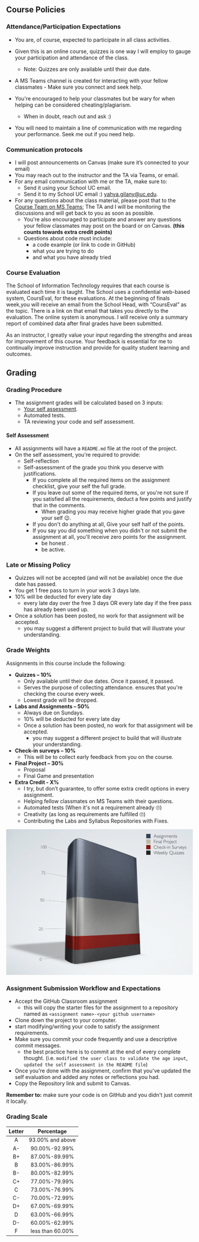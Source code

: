 ## Course Policies

### Attendance/Participation Expectations
* You are, of course, expected to participate in all class activities.
* Given this is an online course, quizzes is one way I will employ to gauge your participation and attendance of the class.
  * Note: Quizzes are only available until their due date.

* A MS Teams channel is created for interacting with your fellow classmates - Make sure you connect and seek help.
* You're encouraged to help your classmates but be wary for when helping can be considered cheating/plagiarism.
  * When in doubt, reach out and ask :)
* You will need to maintain a line of communication with me regarding your performance. Seek me out if you need help.

### Communication protocols
* I will post announcements on Canvas (make sure it’s connected to your email)
* You may reach out to the instructor and the TA via Teams, or email.
* For any email communication with me or the TA, make sure to:
  * Send it using your School UC email.
  * Send it to my School UC email :) [yahya.gilany@uc.edu](mailto:yahya.gilany@uc.edu).
* For any questions about the class material, please post that to the [Course Team on MS Teams](https://teams.microsoft.com/l/channel/19%3a98d23bf924e243a2ae16a2f3aa568e2c%40thread.tacv2/General?groupId=48b253ef-0e42-4482-a4b6-e71f6892b4ce&tenantId=f5222e6c-5fc6-48eb-8f03-73db18203b63); The TA and I will be monitoring the discussions and will get back to you as soon as possible.
  * You're also encouraged to participate and answer any questions your fellow classmates may post on the board or on Canvas. **(this counts towards extra credit points)**
  * Questions about code must include:
      * a code example (or link to code in GitHub)
      * what you are trying to do
      * and what you have already tried

### Course Evaluation
The School of Information Technology requires that each course is evaluated each time it is taught.  The School uses a confidential web-based system, CoursEval, for these evaluations.  At the beginning of finals week,you will receive an email from the School Head, with “CoursEval” as the topic.  There is a link on that email that takes you directly to the evaluation.  The online system is anonymous.  I will receive only a summary report of combined data after final grades have been submitted.

As an instructor, I greatly value your input regarding the strengths and areas for improvement of this course.  Your feedback is essential for me to continually improve instruction and provide for quality student learning and outcomes.

## Grading
### Grading Procedure
* The assignment grades will be calculated based on 3 inputs:
  * [Your self assessment](#self-assessment).
  * Automated tests.
  * TA reviewing your code and self assessment.

#### Self Assessment
* All assignments will have a `README.md` file at the root of the project.
* On the self assessment, you're required to provide:
  * Self-reflection
  * Self-assessment of the grade you think you deserve with justifications.
    * If you complete all the required items on the assignment checklist, give your self the full grade.
    * If you leave out some of the required items, or you're not sure if you satisfied all the requirements, deduct a few points and justify that in the comments.
      * When grading you may receive higher grade that you gave your self 😉.
    * If you don't do anything at all, Give your self half of the points.
    * If you say you did something when you didn't or not submit the assignment at all, you'll receive zero points for the assignment.
      * be honest .
      * be active.

### Late or Missing Policy
* Quizzes will not be accepted (and will not be available) once the due date has passed.
* You get 1 free pass to turn in your work 3 days late.
* 10% will be deducted for every late day
  * every late day over the free 3 days OR every late day if the free pass has already been used up.
* Once a solution has been posted, no work for that assignment will be accepted.
  * you may suggest a different project to build that will illustrate your understanding.

### Grade Weights
Assignments in this course include the following:
* **Quizzes – 10%**
    * Only available until their due dates. Once it passed, it passed.
    * Serves the purpose of collecting attendance. ensures that you're checking the course every week.
    * Lowest grade will be dropped.
* **Labs and Assignments – 50%**
    * Always due on Sundays.
    * 10% will be deducted for every late day
    * Once a solution has been posted, no work for that assignment will be accepted.
        * you may suggest a different project to build that will illustrate your understanding.
* **Check-in surveys – 10%**
    * This will be to collect early feedback from you on the course.
* **Final Project – 30%**
  * Proposal 
  * Final Game and presentation
* **Extra Credit - X%**
    * I try, but don’t guarantee, to offer some extra credit options in every assignment.
    * Helping fellow classmates on MS Teams with their questions.
    * Automated tests (When it's not a requirement already 🙄)
    * Creativity (as long as requirements are fulfilled 🙄)
    * Contributing the Labs and Syllabus Repositories with Fixes.

![Assignment weights chart](assets/images/grades.png)

### Assignment Submission Workflow and Expectations
- Accept the GitHub Classroom assignment
  - this will copy the starter files for the assignment to a repository named as `<assignment name>-<your github username>`
- Clone down the project to your computer.
- start modifying/writing your code to satisfy the assignment requirements.
- Make sure you commit your code frequently and use a descriptive commit messages.
  - the best practice here is to commit at the end of every complete thought. (i.e. `modified the user class to validate the age input`, `updated the self assessment in the README file`)
- Once you're done with the assignment, confirm that you've updated the self evaluation and added any notes or reflections you had.
- Copy the Repository link and submit to Canvas.

**Remember to:** make sure your code is on GitHub and you didn't just commit it locally.



### Grading Scale

| Letter |    Percentage    |
|:------:|:----------------:|
|   A    | 93.00% and above |
|   A-   |  90.00%-92.99%   |
|   B+   |  87.00%-89.99%   |
|   B    |  83.00%-86.99%   |
|   B-   |  80.00%-82.99%   |
|   C+   |  77.00%-79.99%   |
|   C    |  73.00%-76.99%   |
|   C-   |  70.00%-72.99%   |
|   D+   |  67.00%-69.99%   |
|   D    |  63.00%-66.99%   |
|   D-   |  60.00%-62.99%   |
|   F    | less than 60.00% |

